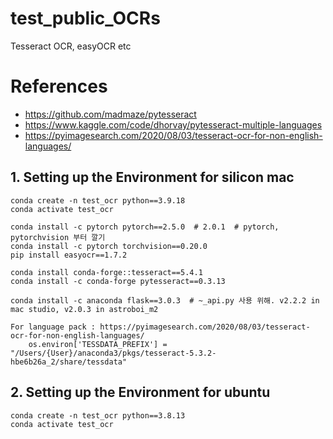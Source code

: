 # test_public_OCRs
Tesseract OCR, easyOCR etc

# References
* https://github.com/madmaze/pytesseract
* https://www.kaggle.com/code/dhorvay/pytesseract-multiple-languages
* https://pyimagesearch.com/2020/08/03/tesseract-ocr-for-non-english-languages/


## 1. Setting up the Environment for silicon mac 
    conda create -n test_ocr python==3.9.18
    conda activate test_ocr

    conda install -c pytorch pytorch==2.5.0  # 2.0.1  # pytorch, pytorchvision 부터 깔기
    conda install -c pytorch torchvision==0.20.0
    pip install easyocr==1.7.2

    conda install conda-forge::tesseract==5.4.1
    conda install -c conda-forge pytesseract==0.3.13

    conda install -c anaconda flask==3.0.3  # ~_api.py 사용 위해. v2.2.2 in mac studio, v2.0.3 in astroboi_m2

    For language pack : https://pyimagesearch.com/2020/08/03/tesseract-ocr-for-non-english-languages/
        os.environ['TESSDATA_PREFIX'] = "/Users/{User}/anaconda3/pkgs/tesseract-5.3.2-hbe6b26a_2/share/tessdata"


## 2. Setting up the Environment for ubuntu 
    conda create -n test_ocr python==3.8.13
    conda activate test_ocr

